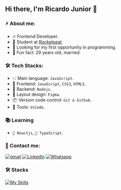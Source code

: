 ## Hi there, I'm Ricardo Junior 👋

### ⚡ About me:

- 🔥 Frontend Developer.
- 🚀 Student at [Rocketseat](https://www.rockeseat.com.br/).
- 🔭 Looking for my first opportunity in programming.
- 🌱 Fun fact: 29 years old, married.

### 🛠  Tech Stacks:

- 💥 Main language: `JavaScript`.
- 🎉 Frontend: `JavaScript`, `CSS3`, `HTML5`.
- 📡 Backend:  `Nodejs`.
- 🎨 Layout design: `Figma`.
- 📦️ Version code control: `Git & Github`.
- 🔨 Tools: `VsCode`.

### 📚 Learning

- `🚧 Reactjs`, `🚧 TypeScript`.

### 💬 Contact me:

[![gmail](https://img.shields.io/badge/Yahoo-FFFFFF?style=for-the-badge&logo=gmail&logoColor=red)](mailto:ricardodev10@yahoo.com)
[![LinkedIn](https://img.shields.io/badge/LinkedIn-0077B5?style=for-the-badge&logo=linkedin&logoColor=white)](https://www.linkedin.com/in/ricardodev10/)
[![Whatsapp](https://img.shields.io/badge/WhatsApp-25D366?style=for-the-badge&logo=whatsapp&logoColor=white)](https://api.whatsapp.com/send/?phone=%2B5531986161040&text&app_absent=0)

### 🛠 Stacks

[![My Skills](https://skillicons.dev/icons?i=html,css,js,react,typescript,nodejs,figma,git,github,vscode)](https://skillicons.dev)
